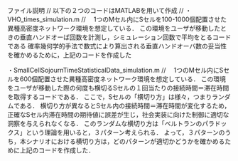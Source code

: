 ファイル説明
//
以下の２つのコードはMATLABを用いて作成
//
・VHO_times_simulation.m //
　1つのMセル内にSセルを100-1000個配置させた異種高密度ネットワーク環境を想定している．
 この環境をユーザが移動したときの垂直ハンドオーば回数を計測し，シミュレーション回数で平均をとるコードである
 確率幾何学的手法で数式により算出される垂直ハンドオーバ数の妥当性を確かめるために，上記のコードを作成した

・SmallCellSojournTimeStatisticalData_simulation.m //
　1つのMセル内にSセルを600個配置させた異種高密度ネットワーク環境を想定している．
 この環境をユーザが移動した際の何度も横切るSセルの１回当たりの接続時間＝滞在時間を取得するコードである．
 ここで，Sセルの「横切り方」は様々，つまりランダムである．
 横切り方が異なるとSセル内の接続時間＝滞在時間が変化するため，正確なSセル内滞在時間の期待値に誤差が生じ，社会実装に向けた制御に適切な洞察を与えられなくなる．
 このランダムな横切り方は「ベルトランのパラドックス」という理論を用いると，３パターン考えられる．
 よって，３パターンのうち，本シナリオにおける横切り方は，どのパターンが適切かどうかを確かめるために上記のコードを作成した．
